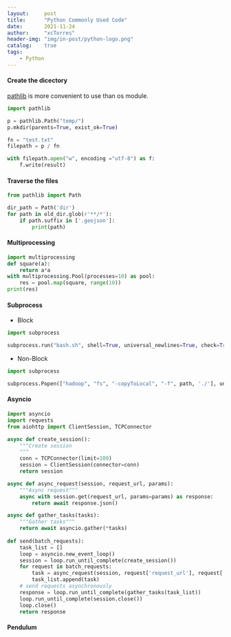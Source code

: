```yaml
---
layout:     post
title:      "Python Commonly Used Code"
date:       2021-11-24
author:     "xcTorres"
header-img: "img/in-post/python-logo.png"
catalog:    true
tags:
    - Python
---  
```


#### Create the dicectory
[pathlib](https://docs.python.org/3/library/pathlib.html) is more convenient to use than os module.
```python
import pathlib

p = pathlib.Path("temp/")
p.mkdir(parents=True, exist_ok=True)

fn = "test.txt"
filepath = p / fn

with filepath.open("w", encoding ="utf-8") as f:
    f.write(result)
```

#### Traverse the files

```python
from pathlib import Path

dir_path = Path('dir')
for path in old_dir.glob(r'**/*'):
    if path.suffix in ['.geojson']:
        print(path)
```


#### Multiprocessing
```python
import multiprocessing
def square(a):
    return a*a
with multiprocessing.Pool(processes=10) as pool:
    res = pool.map(square, range(10))
print(res)
```

#### Subprocess
- Block

```python
import subprocess

subprocess.run("bash.sh", shell=True, universal_newlines=True, check=True)
```

- Non-Block  

```python
import subprocess

subprocess.Popen(["hadoop", "fs", "-copyToLocal", "-f", path, './'], universal_newlines=True, stdout=subprocess.PIPE, stderr=subprocess.PIPE)
```

#### Asyncio
```python
import asyncio
import requests
from aiohttp import ClientSession, TCPConnector

async def create_session():
    """Create session
    """
    conn = TCPConnector(limit=100)
    session = ClientSession(connector=conn)
    return session

async def async_request(session, request_url, params):
    """Async request"""
    async with session.get(request_url, params=params) as response:
        return await response.json()

async def gather_tasks(tasks):
    """Gather tasks"""
    return await asyncio.gather(*tasks)
    
def send(batch_requests):
    task_list = []
    loop = asyncio.new_event_loop()
    session = loop.run_until_complete(create_session())
    for request in batch_requests:
        task = async_request(session, request['request_url'], request['params'])
        task_list.append(task)
    # send requests asynchronously
    response = loop.run_until_complete(gather_tasks(task_list))
    loop.run_until_complete(session.close())
    loop.close()
    return response
```


#### Pendulum
